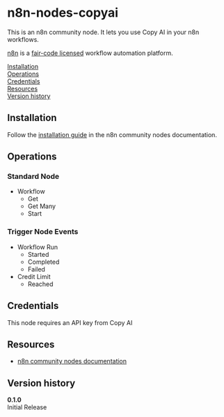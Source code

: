 # n8n-nodes-copyai

This is an n8n community node. It lets you use Copy AI in your n8n workflows.

[n8n](https://n8n.io/) is a [fair-code licensed](https://docs.n8n.io/reference/license/) workflow automation platform.

[Installation](#installation)  
[Operations](#operations)  
[Credentials](#credentials)  <!-- delete if no auth needed -->  
[Resources](#resources)  
[Version history](#version-history)  <!-- delete if not using this section -->  

## Installation

Follow the [installation guide](https://docs.n8n.io/integrations/community-nodes/installation/) in the n8n community nodes documentation.

## Operations
### Standard Node
- Workflow
	- Get
	- Get Many
	- Start

### Trigger Node Events
- Workflow Run
	- Started
	- Completed
	- Failed
- Credit Limit
	- Reached


## Credentials

This node requires an API key from Copy AI

## Resources

* [n8n community nodes documentation](https://docs.n8n.io/integrations/community-nodes/)

## Version history

**0.1.0** \
Initial Release


